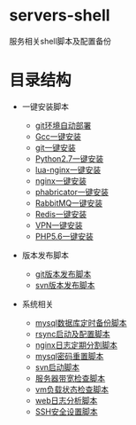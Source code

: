 # servers-shell
服务相关shell脚本及配置备份

# 目录结构

* 一键安装脚本
    
    * [git环境自动部署](./1key-install-shell/git-auto-deploy/)
    * [Gcc一键安装](./1key-install-shell/sh-Gcc/)
    * [git一键安装](./1key-install-shell/sh-git-0.1/)
    * [Python2.7一键安装](./1key-install-shell/sh-installPython2.7/)
    * [lua-nginx一键安装](./1key-install-shell/sh-lua-nginx/)
    * [nginx一键安装](./1key-install-shell/sh-nginx/)
    * [phabricator一键安装](./1key-install-shell/sh-phabricator-0.1/)
    * [RabbitMQ一键安装](./1key-install-shell/sh-RabbitMQ/)
    * [Redis一键安装](./1key-install-shell/sh-Redis/)
    * [VPN一键安装](./1key-install-shell/sh-vpn/)
    * [PHP5.6一键安装](./1key-install-shell/sh-php5.6/)

* 版本发布脚本

    * [git版本发布脚本](./deploy-shell/git/)
    * [svn版本发布脚本](./deploy-shell/svn/)
 
* 系统相关
    
    * [mysql数据库定时备份脚本](./system/dbshell/)
    * [rsync启动及配置脚本](./system/rsync/)
    * [nginx日志定期分割脚本](./system/cutnginxlog.sh)
    * [mysql密码重置脚本](./system/mysql_passwd_utf8.sh)
    * [svn启动脚本](./system/svnd)
    * [服务器带宽检查脚本](./system/vmnetcheckutf8.sh)
    * [vm负载状态检查脚本](./system/vmstatuscheck.sh)
    * [web日志分析脚本](./system/weblogcheckutf8.sh)
    * [SSH安全设置脚本](./system/ssh/)
